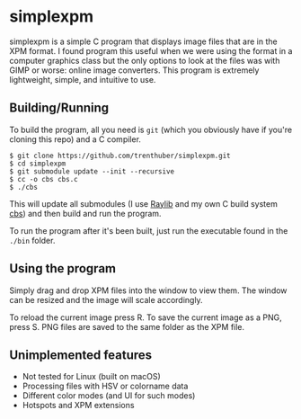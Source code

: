 # simplexpm

simplexpm is a simple C program that displays image files that are in the XPM format. I found program this useful when we were using the format in a computer graphics class but the only options to look at the files was with GIMP or worse: online image converters. This program is extremely lightweight, simple, and intuitive to use.

## Building/Running

To build the program, all you need is `git` (which you obviously have if you're cloning this repo) and a C compiler.

```console
$ git clone https://github.com/trenthuber/simplexpm.git
$ cd simplexpm
$ git submodule update --init --recursive
$ cc -o cbs cbs.c
$ ./cbs
```

This will update all submodules (I use [Raylib](https://www.raylib.com) and my own C build system [cbs](https://github.com/trenthuber/cbs.git)) and then build and run the program.

To run the program after it's been built, just run the executable found in the `./bin` folder.

## Using the program

Simply drag and drop XPM files into the window to view them. The window can be resized and the image will scale accordingly.

To reload the current image press R. To save the current image as a PNG, press S. PNG files are saved to the same folder as the XPM file.

## Unimplemented features
- Not tested for Linux (built on macOS)
- Processing files with HSV or colorname data
- Different color modes (and UI for such modes)
- Hotspots and XPM extensions
